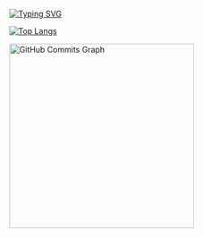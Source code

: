 [![Typing SVG](https://readme-typing-svg.demolab.com/?lines=First+line+of+text;Second+line+of+text)](https://git.io/typing-svg)

[![Top Langs](https://github-readme-stats.vercel.app/api/top-langs/?username=caioeduardo4100&layout=compact)](https://github.com/seuusername/github-readme-stats)

<a href="http://www.github.com/caioeduardo4100">
 <img height="330em" src="https://github-readme-activity-graph.vercel.app/graph?username=caioeduardo4100&bg_color=171717&color=ffffff&line=3382ed&point=ffffff&area_color=171717&area=true&hide_border=true&custom_title=GitHub%20Commits%20Graph" alt="GitHub Commits Graph" /><br>
</a>
